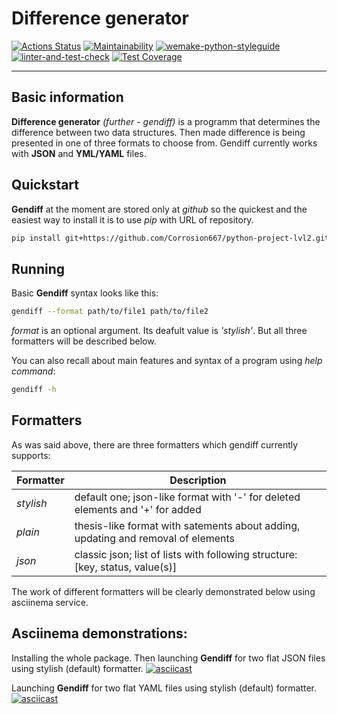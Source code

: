 # Difference generator

[![Actions Status](https://github.com/Corrosion667/python-project-lvl2/workflows/hexlet-check/badge.svg)](https://github.com/Corrosion667/python-project-lvl2/actions)
[![Maintainability](https://api.codeclimate.com/v1/badges/50b02185e2d65163855c/maintainability)](https://codeclimate.com/github/Corrosion667/python-project-lvl2/maintainability)
[![wemake-python-styleguide](https://img.shields.io/badge/style-wemake-000000.svg)](https://github.com/wemake-services/wemake-python-styleguide)
[![linter-and-test-check](https://github.com/Corrosion667/python-project-lvl2/actions/workflows/linter-and-test-check.yml/badge.svg)](https://github.com/Corrosion667/python-project-lvl2/actions/workflows/linter-and-test-check.yml)
[![Test Coverage](https://api.codeclimate.com/v1/badges/50b02185e2d65163855c/test_coverage)](https://codeclimate.com/github/Corrosion667/python-project-lvl2/test_coverage)

---

## Basic information

**Difference generator** *(further - gendiff)* is a programm that determines the difference between two data structures.
Then made difference is being presented in one of three formats to choose from.
Gendiff currently works with **JSON** and **YML/YAML** files.


## Quickstart

**Gendiff** at the moment are stored only at *github* so the quickest and the easiest way to install it is to use *pip* with URL of repository.
```bash
pip install git+https://github.com/Corrosion667/python-project-lvl2.git
```

## Running

Basic **Gendiff** syntax looks like this:
```bash
gendiff --format path/to/file1 path/to/file2
```
*format* is an optional argument. Its deafult value is *'stylish'*. But all three formatters will be described below.

You can also recall about main features and syntax of a program using *help command*:
```bash
gendiff -h
```

## Formatters

As was said above, there are three formatters which gendiff currently supports:

|   **Formatter**   |                                    **Description**                                    |
|-------------------|---------------------------------------------------------------------------------------|
|     *stylish*     | default one; json-like format with '-' for deleted elements and '+' for added         |       
|      *plain*      | thesis-like format with satements about adding, updating and removal of elements      |      
|      *json*       | classic json; list of lists with following structure: [key, status, value(s)]         |

The work of different formatters will be clearly demonstrated below using asciinema service.

## Asciinema demonstrations:

Installing the whole package. Then launching **Gendiff** for two flat JSON files using stylish (default) formatter.
[![asciicast](https://asciinema.org/a/pGDPAA50ZBFo46MyBhIZvIejW.svg)](https://asciinema.org/a/pGDPAA50ZBFo46MyBhIZvIejW)

Launching **Gendiff** for two flat YAML files using stylish (default) formatter.
[![asciicast](https://asciinema.org/a/6iRsV5E8hMk4tMzYUScoHhsoe.svg)](https://asciinema.org/a/6iRsV5E8hMk4tMzYUScoHhsoe)
